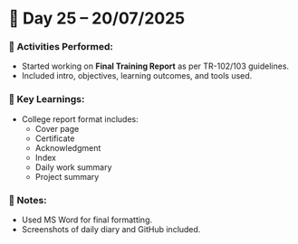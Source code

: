 # 📘 Day 25 – 20/07/2025

### 📅 Activities Performed:
- Started working on **Final Training Report** as per TR-102/103 guidelines.
- Included intro, objectives, learning outcomes, and tools used.

### 🧠 Key Learnings:
- College report format includes:
  - Cover page
  - Certificate
  - Acknowledgment
  - Index
  - Daily work summary
  - Project summary

### 📝 Notes:
- Used MS Word for final formatting.
- Screenshots of daily diary and GitHub included.
